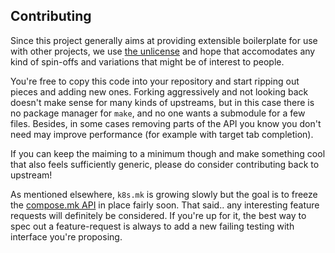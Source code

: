 
## Contributing

Since this project generally aims at providing extensible boilerplate for use with other projects, we use [the unlicense](https://choosealicense.com/licenses/unlicense/) and hope that accomodates any kind of spin-offs and variations that might be of interest to people.

You're free to copy this code into your repository and start ripping out pieces and adding new ones.  Forking aggressively and not looking back doesn't make sense for many kinds of upstreams, but in this case there is no package manager for `make`, and no one wants a submodule for a few files.  Besides, in some cases removing parts of the API you know you don't need may improve performance (for example with target tab completion).

If you can keep the maiming to a minimum though and make something cool that also feels sufficiently generic, please do consider contributing back to upstream!

As mentioned elsewhere, `k8s.mk` is growing slowly but the goal is to freeze the [compose.mk API](/api#api-composemk) in place fairly soon.  That said.. any interesting feature requests will definitely be considered.  If you're up for it, the best way to spec out a feature-request is always to add a new failing testing with interface you're proposing.
